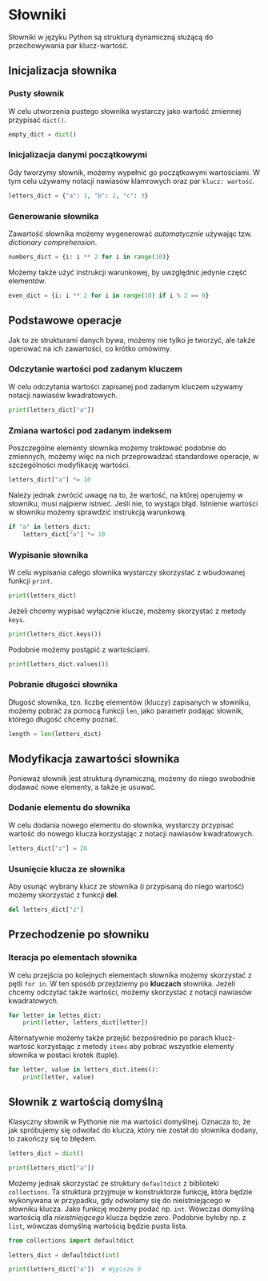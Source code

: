 # Słowniki

Słowniki w języku Python są strukturą dynamiczną służącą do przechowywania par klucz-wartość.

## Inicjalizacja słownika

### Pusty słownik

W celu utworzenia pustego słownika wystarczy jako wartość zmiennej przypisać `dict()`.

```python
empty_dict = dict()
```

### Inicjalizacja danymi początkowymi

Gdy tworzymy słownik, możemy wypełnić go początkowymi wartościami. W tym celu używamy notacji nawiasów klamrowych oraz par `klucz: wartość`.

```python
letters_dict = {"a": 1, "b": 2, "c": 3}
```

### Generowanie słownika

Zawartość słownika możemy wygenerować *automatycznie* używając tzw. *dictionary comprehension*.

```python
numbers_dict = {i: i ** 2 for i in range(10)}
```

Możemy także użyć instrukcji warunkowej, by uwzględnić jedynie część elementów.

```python
even_dict = {i: i ** 2 for i in range(10) if i % 2 == 0}
```

## Podstawowe operacje

Jak to ze strukturami danych bywa, możemy nie tylko je tworzyć, ale także operować na ich zawartości, co krótko omówimy.

### Odczytanie wartości pod zadanym kluczem

W celu odczytania wartości zapisanej pod zadanym kluczem używamy notacji nawiasów kwadratowych.

```python
print(letters_dict["a"])
```

### Zmiana wartości pod zadanym indeksem

Poszczególne elementy słownika możemy traktować podobnie do zmiennych, możemy więc na nich przeprowadzać standardowe operacje, w szczególności modyfikację wartości.

```python
letters_dict["a"] *= 10
```

Należy jednak zwrócić uwagę na to, że wartość, na której operujemy w słowniku, musi najpierw istnieć. Jeśli nie, to wystąpi błąd. Istnienie wartości w słowniku możemy sprawdzić instrukcją warunkową.

```python
if "a" in letters_dict:
    letters_dict["a"] *= 10
```

### Wypisanie słownika

W celu wypisania całego słownika wystarczy skorzystać z wbudowanej funkcji `print`.

```python
print(letters_dict)
```

Jeżeli chcemy wypisać wyłącznie klucze, możemy skorzystać z metody `keys`.

```python
print(letters_dict.keys())
```

Podobnie możemy postąpić z wartościami.

```python
print(letters_dict.values())
```

### Pobranie długości słownika

Długość słownika, tzn. liczbę elementów (kluczy) zapisanych w słowniku, możemy pobrać za pomocą funkcji `len`, jako parametr podając słownik, którego długość chcemy poznać.

```python
length = len(letters_dict)
```

## Modyfikacja zawartości słownika

Ponieważ słownik jest strukturą dynamiczną, możemy do niego swobodnie dodawać nowe elementy, a także je usuwać.

### Dodanie elementu do słownika

W celu dodania nowego elementu do słownika, wystarczy przypisać wartość do nowego klucza korzystając z notacji nawiasów kwadratowych.

```python
letters_dict["z"] = 26
```

### Usunięcie klucza ze słownika

Aby usunąć wybrany klucz ze słownika (i przypisaną do niego wartość) możemy skorzystać z funkcji **del**.

```python
del letters_dict["z"]
```

## Przechodzenie po słowniku

### Iteracja po elementach słownika

W celu przejścia po kolejnych elementach słownika możemy skorzystać z pętli `for in`. W ten sposób przejdziemy po **kluczach** słownika. Jeżeli chcemy odczytać także wartości, możemy skorzystać z notacji nawiasów kwadratowych.

```python
for letter in lettes_dict:
    print(letter, letters_dict[letter])
```

Alternatywnie możemy także przejść bezpośrednio po parach klucz-wartość korzystając z metody `items` aby pobrać wszystkie elementy słownika w postaci krotek (tuple).

```python
for letter, value in letters_dict.items():
    print(letter, value)
```

## Słownik z wartością domyślną

Klasyczny słownik w Pythonie nie ma wartości domyślnej. Oznacza to, że jak spróbujemy się odwołać do klucza, który nie został do słownika dodany, to zakończy się to błędem.

```python
letters_dict = dict()

print(letters_dict["a"])
```

Możemy jednak skorzystać ze struktury `defaultdict` z biblioteki `collections`. Ta struktura przyjmuje w konstruktorze funkcję, która będzie wykonywana w przypadku, gdy odwołamy się do nieistniejącego w słowniku klucza. Jako funkcję możemy podać np. `int`. Wówczas domyślną wartością dla *nieistniejącego* klucza będzie zero. Podobnie byłoby np. z `list`, wówczas domyślną wartością będzie pusta lista.

```python
from collections import defaultdict

letters_dict = defaultdict(int)

print(letters_dict["a"])  # Wypisze 0
```
